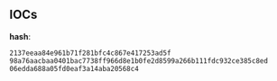 
## IOCs

__hash__:

```text
2137eeaa84e961b71f281bfc4c867e417253ad5f
98a76aacbaa0401bac7738ff966d8e1b0fe2d8599a266b111fdc932ce385c8ed
06edda688a05fd0eaf3a14aba20568c4
```